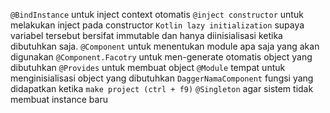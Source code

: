 ```@BindInstance``` untuk inject context otomatis
```@inject constructor``` untuk melakukan inject pada constructor
```Kotlin lazy initialization``` supaya variabel tersebut bersifat immutable dan hanya diinisialisasi ketika dibutuhkan saja.
```@Component``` untuk menentukan module apa saja yang akan digunakan
```@Component.Facotry``` untuk men-generate otomatis object yang dibutuhkan
```@Provides``` untuk membuat object
```@Module``` tempat untuk menginisialisasi object yang dibutuhkan
```DaggerNamaComponent``` fungsi yang didapatkan ketika ```make project (ctrl + f9)```
```@Singleton``` agar sistem tidak membuat instance baru   

